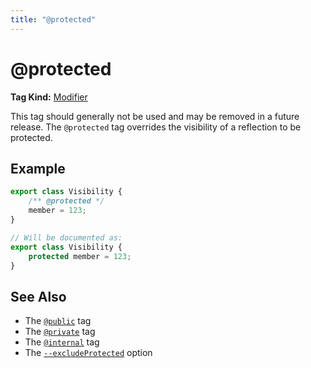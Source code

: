 ```yaml
---
title: "@protected"
---
```


# @protected

**Tag Kind:** [Modifier](../tags.md#Modifier-Tags)

This tag should generally not be used and may be removed in a future release.
The `@protected` tag overrides the visibility of a reflection to be protected.

## Example

```ts
export class Visibility {
    /** @protected */
    member = 123;
}

// Will be documented as:
export class Visibility {
    protected member = 123;
}
```

## See Also

-   The [`@public`](public.md) tag
-   The [`@private`](private.md) tag
-   The [`@internal`](internal.md) tag
-   The [`--excludeProtected`](../options/input.md#excludeProtected) option
